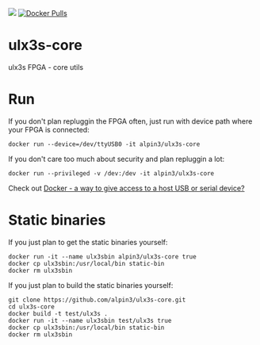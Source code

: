 [![](https://images.microbadger.com/badges/image/alpin3/ulx3s-core.svg)](https://microbadger.com/images/alpin3/ulx3s-core "Get your own image badge on microbadger.com")
[![Docker Pulls](https://img.shields.io/docker/pulls/alpin3/ulx3s-core)](https://hub.docker.com/r/alpin3/ulx3s-core "Docker hub")

# ulx3s-core

ulx3s FPGA - core utils

# Run

If you don't plan repluggin the FPGA often, just run with device path where your FPGA is connected:

```
docker run --device=/dev/ttyUSB0 -it alpin3/ulx3s-core
```

If you don't care too much about security and plan repluggin a lot:

```
docker run --privileged -v /dev:/dev -it alpin3/ulx3s-core
```

Check out [Docker - a way to give access to a host USB or serial device?](https://stackoverflow.com/questions/24225647/docker-a-way-to-give-access-to-a-host-usb-or-serial-device)

# Static binaries

If you just plan to get the static binaries yourself:
```
docker run -it --name ulx3sbin alpin3/ulx3s-core true
docker cp ulx3sbin:/usr/local/bin static-bin
docker rm ulx3sbin
```

If you just plan to build the static binaries yourself:
```
git clone https://github.com/alpin3/ulx3s-core.git
cd ulx3s-core
docker build -t test/ulx3s .
docker run -it --name ulx3sbin test/ulx3s true
docker cp ulx3sbin:/usr/local/bin static-bin
docker rm ulx3sbin
```





